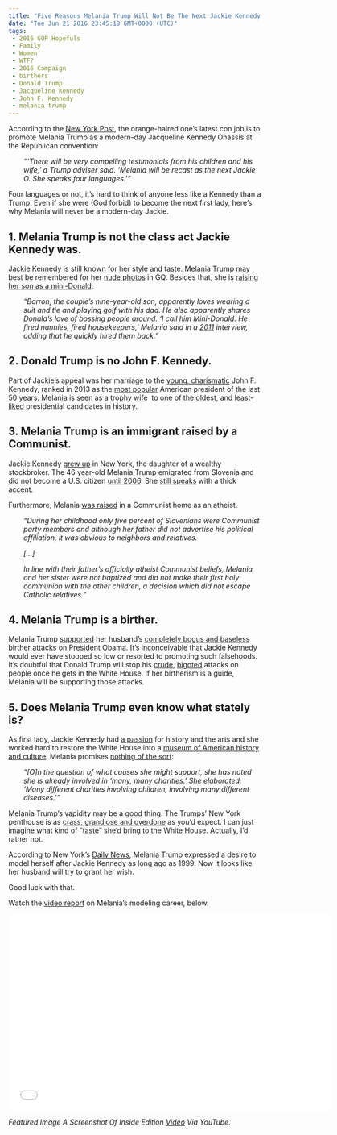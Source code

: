 ```yaml
---
title: "Five Reasons Melania Trump Will Not Be The Next Jackie Kennedy (VIDEO)"
date: "Tue Jun 21 2016 23:45:18 GMT+0000 (UTC)"
tags: 
 - 2016 GOP Hopefuls
 - Family
 - Women
 - WTF?
 - 2016 Campaign
 - birthers
 - Donald Trump
 - Jacqueline Kennedy
 - John F. Kennedy
 - melania trump
---
```

<p><!-- Quick Adsense WordPress Plugin: http://quicksense.net/ --></p><p>According to the <a href="http://nypost.com/2016/06/19/is-melania-trump-a-21st-century-jackie-o/" onclick="__gaTracker(&apos;send&apos;, &apos;event&apos;, &apos;outbound-article&apos;, &apos;http://nypost.com/2016/06/19/is-melania-trump-a-21st-century-jackie-o/&apos;, &apos;New York Post&apos;);" target="_blank">New York Post</a>, the orange-haired one&#x2019;s latest con job is to promote Melania Trump as a modern-day Jacqueline Kennedy Onassis at the Republican convention:</p><p style="padding-left: 30px;"><em>&#x201C;&#x2018;There will be very compelling testimonials from his children and his wife,&#x2019; a Trump adviser said. &#x2018;Melania will be recast as the next Jackie O. She speaks four languages.&apos;&#x201D;</em></p><p>Four languages or not, it&#x2019;s hard to think of anyone less like a Kennedy than a Trump. Even if she were (God forbid) to become the next first lady, here&#x2019;s why Melania will never be a modern-day Jackie.</p><h2>1. Melania Trump is not the class act Jackie Kennedy was.</h2><p>Jackie Kennedy is still <a href="http://www.firstladies.org/blog/jackie-kennedy-interviewoverview/" onclick="__gaTracker(&apos;send&apos;, &apos;event&apos;, &apos;outbound-article&apos;, &apos;http://www.firstladies.org/blog/jackie-kennedy-interviewoverview/&apos;, &apos;known for&apos;);" target="_blank">known for</a> her style and taste. Melania Trump may best be remembered for her <a href="http://www.gq-magazine.co.uk/article/donald-trump-melania-trump-knauss-first-lady-erections" onclick="__gaTracker(&apos;send&apos;, &apos;event&apos;, &apos;outbound-article&apos;, &apos;http://www.gq-magazine.co.uk/article/donald-trump-melania-trump-knauss-first-lady-erections&apos;, &apos;nude photos&apos;);" target="_blank">nude photos</a> in GQ. Besides that, she is <a href="http://www.theweek.co.uk/us-election-2016/69907/melania-ten-things-you-didnt-know-about-mrs-donald-trump" onclick="__gaTracker(&apos;send&apos;, &apos;event&apos;, &apos;outbound-article&apos;, &apos;http://www.theweek.co.uk/us-election-2016/69907/melania-ten-things-you-didnt-know-about-mrs-donald-trump&apos;, &apos;raising her son as a mini-Donald&apos;);" target="_blank">raising her son as a mini-Donald</a>:</p><p style="padding-left: 30px;"><em>&#x201C;Barron, the couple&#x2019;s nine-year-old son, apparently loves wearing a suit and tie and playing golf with his dad. He also apparently shares Donald&#x2019;s love of bossing people around. &#x2018;I call him Mini-Donald. He fired nannies, fired housekeepers,&#x2019; Melania said in a <a href="http://edition.cnn.com/TRANSCRIPTS/1104/20/joy.01.html" onclick="__gaTracker(&apos;send&apos;, &apos;event&apos;, &apos;outbound-article&apos;, &apos;http://edition.cnn.com/TRANSCRIPTS/1104/20/joy.01.html&apos;, &apos;2011&apos;);" target="_blank">2011</a>&#xA0;interview, adding that he quickly hired them back.&#x201D;</em></p><h2>2. Donald Trump is no John F. Kennedy.</h2><p>Part of Jackie&#x2019;s appeal was her marriage to the <a href="http://www.theatlantic.com/magazine/archive/2013/08/the-legacy-of-john-f-kennedy/309499/" onclick="__gaTracker(&apos;send&apos;, &apos;event&apos;, &apos;outbound-article&apos;, &apos;http://www.theatlantic.com/magazine/archive/2013/08/the-legacy-of-john-f-kennedy/309499/&apos;, &apos;young, charismatic&apos;);" target="_blank">young, charismatic</a> John F. Kennedy, ranked in 2013 as the <a href="http://politicalticker.blogs.cnn.com/2013/11/22/cnn-poll-jfk-tops-presidential-rankings-for-last-50-years/" onclick="__gaTracker(&apos;send&apos;, &apos;event&apos;, &apos;outbound-article&apos;, &apos;http://politicalticker.blogs.cnn.com/2013/11/22/cnn-poll-jfk-tops-presidential-rankings-for-last-50-years/&apos;, &apos;most popular&apos;);" target="_blank">most popular</a> American president of the last 50 years. Melania is seen as a <a href="http://www.telegraph.co.uk/women/sex/shane-watson-alpha-males-like-donald-trump-dont-just-marry-for-l/" onclick="__gaTracker(&apos;send&apos;, &apos;event&apos;, &apos;outbound-article&apos;, &apos;http://www.telegraph.co.uk/women/sex/shane-watson-alpha-males-like-donald-trump-dont-just-marry-for-l/&apos;, &apos;trophy wife&apos;);" target="_blank">trophy wife</a>&#xA0; to one of the <a href="http://www.cleveland.com/datacentral/index.ssf/2016/02/how_the_age_of_2016_candidates.html" onclick="__gaTracker(&apos;send&apos;, &apos;event&apos;, &apos;outbound-article&apos;, &apos;http://www.cleveland.com/datacentral/index.ssf/2016/02/how_the_age_of_2016_candidates.html&apos;, &apos;oldest&apos;);" target="_blank">oldest</a>, and <a href="https://www.washingtonpost.com/news/the-fix/wp/2016/03/21/the-last-presidential-candidate-who-was-as-unpopular-as-donald-trump-david-duke/" onclick="__gaTracker(&apos;send&apos;, &apos;event&apos;, &apos;outbound-article&apos;, &apos;https://www.washingtonpost.com/news/the-fix/wp/2016/03/21/the-last-presidential-candidate-who-was-as-unpopular-as-donald-trump-david-duke/&apos;, &apos;least-liked&apos;);" target="_blank">least-liked</a> presidential candidates in history.</p><h2>3. Melania Trump is an immigrant raised by a Communist.</h2><p>Jackie Kennedy <a href="http://www.jfklibrary.org/JFK/Life-of-Jacqueline-B-Kennedy.aspx" onclick="__gaTracker(&apos;send&apos;, &apos;event&apos;, &apos;outbound-article&apos;, &apos;http://www.jfklibrary.org/JFK/Life-of-Jacqueline-B-Kennedy.aspx&apos;, &apos;grew up&apos;);" target="_blank">grew up</a> in New York, the daughter of a wealthy stockbroker. The 46 year-old Melania Trump emigrated from Slovenia and did not become a U.S. citizen <a href="http://www.cbsnews.com/news/five-things-to-know-about-melania-trump/" onclick="__gaTracker(&apos;send&apos;, &apos;event&apos;, &apos;outbound-article&apos;, &apos;http://www.cbsnews.com/news/five-things-to-know-about-melania-trump/&apos;, &apos;until 2006&apos;);" target="_blank">until 2006</a>. She <a href="http://www.newshounds.us/greta_van_susteren_s_stunningly_sycophantic_sophomoric_interview_with_melania_trump_052716" onclick="__gaTracker(&apos;send&apos;, &apos;event&apos;, &apos;outbound-article&apos;, &apos;http://www.newshounds.us/greta_van_susteren_s_stunningly_sycophantic_sophomoric_interview_with_melania_trump_052716&apos;, &apos;still speaks&apos;);" target="_blank">still speaks</a> with a thick accent.</p><p>Furthermore, Melania <a href="http://www.dailymail.co.uk/news/article-3279399/Will-Lady-Melania-Trump-s-extraordinary-journey-card-carrying-Communist-s-daughter-teenage-model-White-House-favorite-s-wife-revealed.html" onclick="__gaTracker(&apos;send&apos;, &apos;event&apos;, &apos;outbound-article&apos;, &apos;http://www.dailymail.co.uk/news/article-3279399/Will-Lady-Melania-Trump-s-extraordinary-journey-card-carrying-Communist-s-daughter-teenage-model-White-House-favorite-s-wife-revealed.html&apos;, &apos;was raised&apos;);" target="_blank">was raised</a> in a Communist home as an atheist.</p><p class="mol-para-with-font" style="padding-left: 30px;"><em>&#x201C;During her childhood only five percent of Slovenians were Communist party members and although her father did not advertise his political affiliation, it was obvious to neighbors and relatives.</em></p><p class="mol-para-with-font" style="padding-left: 30px;"><em>[&#x2026;]<br>
</em></p><p class="mol-para-with-font" style="padding-left: 30px;"><em><span id="ext-gen214">In line with their father&#x2019;s officially atheist Communist beliefs, Melania and her sister were not baptized and did not make their first holy communion with the other children, a decision which did not escape Catholic relatives.&#x201D;</span></em></p><h2>4. Melania Trump is a birther.</h2><p>Melania Trump <a href="http://www.newyorker.com/magazine/2016/05/09/who-is-melania-trump" onclick="__gaTracker(&apos;send&apos;, &apos;event&apos;, &apos;outbound-article&apos;, &apos;http://www.newyorker.com/magazine/2016/05/09/who-is-melania-trump&apos;, &apos;supported&apos;);" target="_blank">supported</a> her husband&#x2019;s <a href="http://www.factcheck.org/2011/04/donald-youre-fired/" onclick="__gaTracker(&apos;send&apos;, &apos;event&apos;, &apos;outbound-article&apos;, &apos;http://www.factcheck.org/2011/04/donald-youre-fired/&apos;, &apos;completely bogus and baseless&apos;);" target="_blank">completely bogus and baseless</a> birther attacks on President Obama. It&#x2019;s inconceivable that Jackie Kennedy would ever have stooped so low or resorted to promoting such falsehoods. It&#x2019;s doubtful that Donald Trump will stop his <a href="http://www.cbsnews.com/videos/donald-trump-unleashes-crude-attack-on-hillary-clinton/" onclick="__gaTracker(&apos;send&apos;, &apos;event&apos;, &apos;outbound-article&apos;, &apos;http://www.cbsnews.com/videos/donald-trump-unleashes-crude-attack-on-hillary-clinton/&apos;, &apos;crude&apos;);" target="_blank">crude</a>, <a href="http://www.nbcnews.com/politics/2016-election/trump-judge-curiel-what-republicans-are-saying-n588801" onclick="__gaTracker(&apos;send&apos;, &apos;event&apos;, &apos;outbound-article&apos;, &apos;http://www.nbcnews.com/politics/2016-election/trump-judge-curiel-what-republicans-are-saying-n588801&apos;, &apos;bigoted&apos;);" target="_blank">bigoted</a> attacks on people once he gets in the White House. If her birtherism is a guide, Melania will be supporting those attacks.</p><h2>5. Does Melania Trump even know what stately is?</h2><p>As first lady, Jackie Kennedy had&#xA0;<a href="http://www.jfklibrary.org/JFK/Life-of-Jacqueline-B-Kennedy.aspx?p=2" onclick="__gaTracker(&apos;send&apos;, &apos;event&apos;, &apos;outbound-article&apos;, &apos;http://www.jfklibrary.org/JFK/Life-of-Jacqueline-B-Kennedy.aspx?p=2&apos;, &apos;a passion&apos;);" target="_blank">a passion</a> for history and the arts and she worked hard to restore the White House into a <a href="http://www.biography.com/people/jacqueline-kennedy-onassis-9428644#early-life" onclick="__gaTracker(&apos;send&apos;, &apos;event&apos;, &apos;outbound-article&apos;, &apos;http://www.biography.com/people/jacqueline-kennedy-onassis-9428644#early-life&apos;, &apos;museum of American history and culture&apos;);" target="_blank">museum of American history and culture</a>. Melania promises <a href="http://www.gq.com/story/melania-trump-gq-interview" onclick="__gaTracker(&apos;send&apos;, &apos;event&apos;, &apos;outbound-article&apos;, &apos;http://www.gq.com/story/melania-trump-gq-interview&apos;, &apos;nothing of the sort&apos;);" target="_blank">nothing of the sort</a>:</p><p style="padding-left: 30px;"><em>&#x201C;[O]n the question of what causes she might support, she has noted she is already involved in &#x2018;many, many charities.&#x2019; She elaborated: &#x2018;Many different charities involving children, involving many different diseases.&apos;&#x201D;</em></p><p><!-- Quick Adsense WordPress Plugin: http://quicksense.net/ --></p><p>Melania Trump&#x2019;s vapidity may be a good thing. The Trumps&#x2019; New York penthouse is as <a href="http://www.dailymail.co.uk/news/article-3303819/Inside-Donald-Trump-s-100m-penthouse-lots-marble-gold-rimmed-cups-son-s-toy-personalized-Mercedes-15-000-book-risqu-statues.html" onclick="__gaTracker(&apos;send&apos;, &apos;event&apos;, &apos;outbound-article&apos;, &apos;http://www.dailymail.co.uk/news/article-3303819/Inside-Donald-Trump-s-100m-penthouse-lots-marble-gold-rimmed-cups-son-s-toy-personalized-Mercedes-15-000-book-risqu-statues.html&apos;, &apos;crass, grandiose and overdone&apos;);" target="_blank">crass, grandiose and overdone</a> as you&#x2019;d expect. I can just imagine what kind of &#x201C;taste&#x201D; she&#x2019;d bring to the White House. Actually, I&#x2019;d rather not.</p><p>According to New York&#x2019;s <a href="http://www.nydailynews.com/entertainment/gossip/confidential/melania-trump-ready-fashionable-lady-article-1.2549470" onclick="__gaTracker(&apos;send&apos;, &apos;event&apos;, &apos;outbound-article&apos;, &apos;http://www.nydailynews.com/entertainment/gossip/confidential/melania-trump-ready-fashionable-lady-article-1.2549470&apos;, &apos;Daily News&apos;);" target="_blank">Daily News</a>, Melania Trump expressed a desire to model herself after Jackie Kennedy as long ago as 1999. Now it looks like her husband will try to grant her wish.</p><p>Good luck with that.</p><p>Watch the <a href="https://www.youtube.com/watch?v=X0u6KwmFuCU" onclick="__gaTracker(&apos;send&apos;, &apos;event&apos;, &apos;outbound-article&apos;, &apos;https://www.youtube.com/watch?v=X0u6KwmFuCU&apos;, &apos;video report&apos;);" target="_blank">video report</a> on Melania&#x2019;s modeling career, below.</p><p><span class="embed-youtube" style="text-align:center; display: block;"><iframe class="youtube-player" type="text/html" width="640" height="390" src="//www.youtube.com/embed/X0u6KwmFuCU?version=3&amp;rel=1&amp;fs=1&amp;autohide=2&amp;showsearch=0&amp;showinfo=1&amp;iv_load_policy=1&amp;wmode=transparent" allowfullscreen="true" style="border:0;"></iframe></span></p><p><em>Featured Image A Screenshot Of&#xA0;Inside Edition <a href="https://youtu.be/X0u6KwmFuCU" onclick="__gaTracker(&apos;send&apos;, &apos;event&apos;, &apos;outbound-article&apos;, &apos;https://youtu.be/X0u6KwmFuCU&apos;, &apos;Video&apos;);">Video</a> Via YouTube. </em></p><div style="font-size:0px;height:0px;line-height:0px;margin:0;padding:0;clear:both"></div>